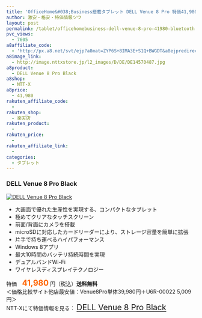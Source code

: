 ```yaml
---
title: 'OfficeHome&#038;Business搭載タブレット DELL Venue 8 Pro 特価41,980円！送料無料！ Bluetooth付！'
author: 激安・格安・特価情報ツウ
layout: post
permalink: /tablet/officehomebusiness-dell-venue-8-pro-41980-bluetooth.html
pvc_views:
  - 7605
a8affiliate_code:
  - 'http://px.a8.net/svt/ejp?a8mat=ZYP6S+8IMA3E+S1Q+BWGDT&a8ejpredirect=http://nttxstore.jp/_II_DE14570487'
a8image_link:
  - http://image.nttxstore.jp/l2_images/D/DE/DE14570487.jpg
a8product:
  - DELL Venue 8 Pro Black
a8shop:
  - NTT-X
a8price:
  - 41,980
rakuten_affiliate_code:
  - 
rakuten_shop:
  - 楽天店
rakuten_product:
  - 
rakuten_price:
  - 
rakuten_affiliate_link:
  - 
categories:
  - タブレット
---
```

### DELL Venue 8 Pro Black

<div class="img-bg2 img_L">
  <a title="DELL Venue 8 Pro Black" href="http://px.a8.net/svt/ejp?a8mat=ZYP6S+8IMA3E+S1Q+BWGDT&a8ejpredirect=http://nttxstore.jp/_II_DE14570487" target="_blank"><img src="http://i1.wp.com/image.nttxstore.jp/l2_images/D/DE/DE14570487.jpg?resize=120%2C120" border="0" alt="DELL Venue 8 Pro Black" style="border: 0pt none;" data-recalc-dims="1" /></a>
</div>

<!--more-->

  * 大画面で優れた生産性を実現する、コンパクトなタブレット
  * 極めてクリアなタッチスクリーン
  * 前面/背面にカメラを搭載
  * microSDに対応したカードリーダーにより、ストレージ容量を簡単に拡張
  * 片手で持ち運べるハイパフォーマンス
  * Windows 8アプリ
  * 最大10時間のバッテリ持続時間を実現
  * デュアルバンドWi-Fi
  * ワイヤレスディスプレイテクノロジー

特価　<span style="color: #ff6600; font-size: 150%;"><strong>41,980</strong></span> 円（税込）**送料無料**  
＜価格比較サイト他店最安値：Venue8Pro単体39,980円＋U6R-00022 5,009円＞  
NTT-Xにて特価情報を見る： <span style="font-size: 150%;"><a href="http://px.a8.net/svt/ejp?a8mat=ZYP6S+8IMA3E+S1Q+BWGDT&a8ejpredirect=http://nttxstore.jp/_II_DE14570487" target="_blank">DELL Venue 8 Pro Black</a></p>